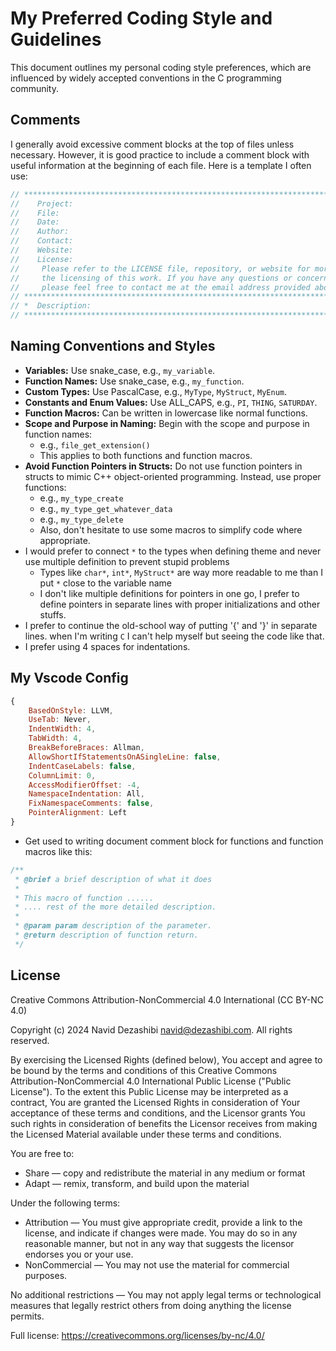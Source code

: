 # My Preferred Coding Style and Guidelines

This document outlines my personal coding style preferences, which are influenced by widely accepted conventions in the C programming community.

## Comments

I generally avoid excessive comment blocks at the top of files unless necessary. However, it is good practice to include a comment block with useful information at the beginning of each file. Here is a template I often use:

```c
// ***************************************************************************************
//    Project: 
//    File: 
//    Date: 
//    Author: 
//    Contact: 
//    Website: 
//    License:
//     Please refer to the LICENSE file, repository, or website for more information about
//     the licensing of this work. If you have any questions or concerns,
//     please feel free to contact me at the email address provided above.
// ***************************************************************************************
// *  Description: 
// ***************************************************************************************
```

## Naming Conventions and Styles

- **Variables:** Use snake_case, e.g., `my_variable`.
- **Function Names:** Use snake_case, e.g., `my_function`.
- **Custom Types:** Use PascalCase, e.g., `MyType`, `MyStruct`, `MyEnum`.
- **Constants and Enum Values:** Use ALL_CAPS, e.g., `PI`, `THING`, `SATURDAY`.
- **Function Macros:** Can be written in lowercase like normal functions.
- **Scope and Purpose in Naming:** Begin with the scope and purpose in function names:
  - e.g., `file_get_extension()`
  - This applies to both functions and function macros.
- **Avoid Function Pointers in Structs:** Do not use function pointers in structs to mimic C++ object-oriented programming. Instead, use proper functions:
  - e.g., `my_type_create`
  - e.g., `my_type_get_whatever_data`
  - e.g., `my_type_delete`
  - Also, don't hesitate to use some macros to simplify code where appropriate.
- I would prefer to connect `*` to the types when defining theme and never use multiple definition to prevent stupid problems
  - Types like `char*`, `int*`, `MyStruct*` are way more readable to me than I put `*` close to the variable name
  - I don't like multiple definitions for pointers in one go, I prefer to define pointers in separate lines with proper initializations and other stuffs.
- I prefer to continue the old-school way of putting '{' and '}' in separate lines. when I'm writing `C` I can't help myself but seeing the code like that.
- I prefer using 4 spaces for indentations.

## My Vscode Config

```js
{
    BasedOnStyle: LLVM,
    UseTab: Never,
    IndentWidth: 4,
    TabWidth: 4,
    BreakBeforeBraces: Allman,
    AllowShortIfStatementsOnASingleLine: false,
    IndentCaseLabels: false,
    ColumnLimit: 0,
    AccessModifierOffset: -4,
    NamespaceIndentation: All,
    FixNamespaceComments: false,
    PointerAlignment: Left
}

```

- Get used to writing document comment block for functions and function macros like this:

```c
/**
 * @brief a brief description of what it does
 *
 * This macro of function ......
 * .... rest of the more detailed description.
 *
 * @param param description of the parameter.
 * @return description of function return.
 */
```

## License

Creative Commons Attribution-NonCommercial 4.0 International (CC BY-NC 4.0)

Copyright (c) 2024 Navid Dezashibi <navid@dezashibi.com>. All rights reserved.

By exercising the Licensed Rights (defined below), You accept and agree to be bound by the terms and conditions of this Creative Commons Attribution-NonCommercial 4.0 International Public License ("Public License"). To the extent this Public License may be interpreted as a contract, You are granted the Licensed Rights in consideration of Your acceptance of these terms and conditions, and the Licensor grants You such rights in consideration of benefits the Licensor receives from making the Licensed Material available under these terms and conditions.

You are free to:

- Share — copy and redistribute the material in any medium or format
- Adapt — remix, transform, and build upon the material

Under the following terms:

- Attribution — You must give appropriate credit, provide a link to the license, and indicate if changes were made. You may do so in any reasonable manner, but not in any way that suggests the licensor endorses you or your use.
- NonCommercial — You may not use the material for commercial purposes.

No additional restrictions — You may not apply legal terms or technological measures that legally restrict others from doing anything the license permits.

Full license: <https://creativecommons.org/licenses/by-nc/4.0/>
